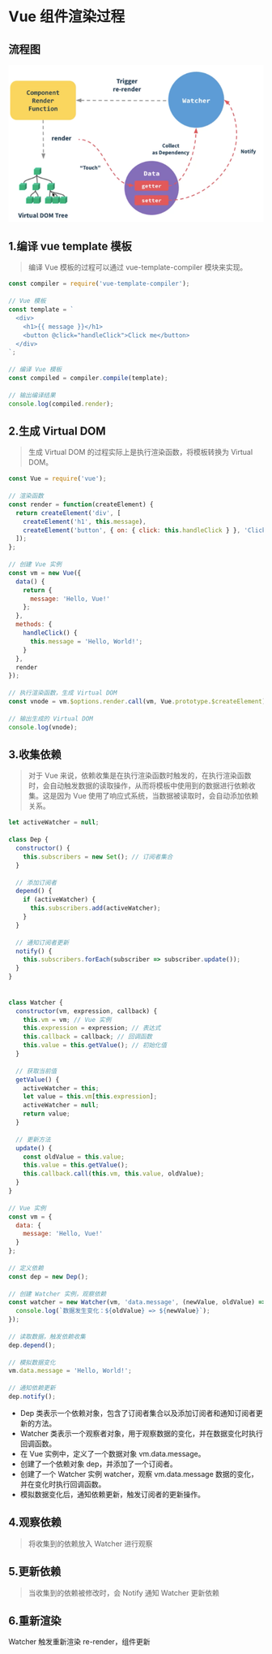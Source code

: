 # Vue 组件渲染过程

## 流程图

![Alt text](image-3.png)

## 1.编译 vue template 模板

> 编译 Vue 模板的过程可以通过 vue-template-compiler 模块来实现。

```js
const compiler = require('vue-template-compiler');

// Vue 模板
const template = `
  <div>
    <h1>{{ message }}</h1>
    <button @click="handleClick">Click me</button>
  </div>
`;

// 编译 Vue 模板
const compiled = compiler.compile(template);

// 输出编译结果
console.log(compiled.render);
```


## 2.生成 Virtual DOM

> 生成 Virtual DOM 的过程实际上是执行渲染函数，将模板转换为 Virtual DOM。

```js
const Vue = require('vue');

// 渲染函数
const render = function(createElement) {
  return createElement('div', [
    createElement('h1', this.message),
    createElement('button', { on: { click: this.handleClick } }, 'Click me')
  ]);
};

// 创建 Vue 实例
const vm = new Vue({
  data() {
    return {
      message: 'Hello, Vue!'
    };
  },
  methods: {
    handleClick() {
      this.message = 'Hello, World!';
    }
  },
  render
});

// 执行渲染函数，生成 Virtual DOM
const vnode = vm.$options.render.call(vm, Vue.prototype.$createElement);

// 输出生成的 Virtual DOM
console.log(vnode);
```

## 3.收集依赖

> 对于 Vue 来说，依赖收集是在执行渲染函数时触发的，在执行渲染函数时，会自动触发数据的读取操作，从而将模板中使用到的数据进行依赖收集。这是因为 Vue 使用了响应式系统，当数据被读取时，会自动添加依赖关系。

```js
let activeWatcher = null;

class Dep {
  constructor() {
    this.subscribers = new Set(); // 订阅者集合
  }

  // 添加订阅者
  depend() {
    if (activeWatcher) {
      this.subscribers.add(activeWatcher);
    }
  }

  // 通知订阅者更新
  notify() {
    this.subscribers.forEach(subscriber => subscriber.update());
  }
}


class Watcher {
  constructor(vm, expression, callback) {
    this.vm = vm; // Vue 实例
    this.expression = expression; // 表达式
    this.callback = callback; // 回调函数
    this.value = this.getValue(); // 初始化值
  }

  // 获取当前值
  getValue() {
    activeWatcher = this;
    let value = this.vm[this.expression];
    activeWatcher = null;
    return value;
  }

  // 更新方法
  update() {
    const oldValue = this.value;
    this.value = this.getValue();
    this.callback.call(this.vm, this.value, oldValue);
  }
}

// Vue 实例
const vm = {
  data: {
    message: 'Hello, Vue!'
  }
};

// 定义依赖
const dep = new Dep();

// 创建 Watcher 实例，观察依赖
const watcher = new Watcher(vm, 'data.message', (newValue, oldValue) => {
  console.log(`数据发生变化：${oldValue} => ${newValue}`);
});

// 读取数据，触发依赖收集
dep.depend();

// 模拟数据变化
vm.data.message = 'Hello, World!';

// 通知依赖更新
dep.notify();

```

- Dep 类表示一个依赖对象，包含了订阅者集合以及添加订阅者和通知订阅者更新的方法。
- Watcher 类表示一个观察者对象，用于观察数据的变化，并在数据变化时执行回调函数。
- 在 Vue 实例中，定义了一个数据对象 vm.data.message。
- 创建了一个依赖对象 dep，并添加了一个订阅者。
- 创建了一个 Watcher 实例 watcher，观察 vm.data.message 数据的变化，并在变化时执行回调函数。
- 模拟数据变化后，通知依赖更新，触发订阅者的更新操作。


## 4.观察依赖

> 将收集到的依赖放入 Watcher 进行观察

## 5.更新依赖

> 当收集到的依赖被修改时，会 Notify 通知 Watcher 更新依赖

## 6.重新渲染

Watcher 触发重新渲染 re-render，组件更新